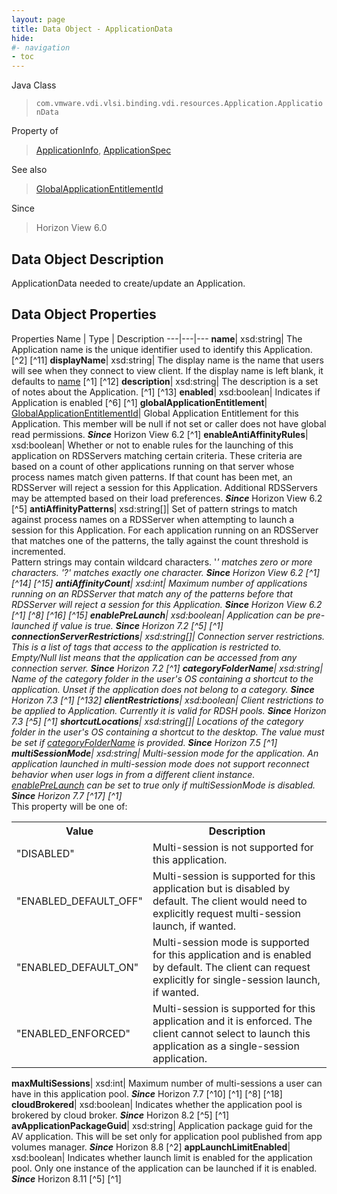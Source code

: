 ```yaml
---
layout: page
title: Data Object - ApplicationData
hide:
#- navigation
- toc
---
```






Java Class
> `com.vmware.vdi.vlsi.binding.vdi.resources.Application.ApplicationData`

Property of
> [ApplicationInfo](vdi.resources.Application.ApplicationInfo.md#field_detail), [ApplicationSpec](vdi.resources.Application.ApplicationSpec.md#field_detail)

See also
> [GlobalApplicationEntitlementId](vdi.entity.GlobalApplicationEntitlementId.md)

Since
> Horizon View 6.0


## Data Object Description

ApplicationData needed to create/update an Application.

## Data Object Properties
Properties
Name |  Type |  Description
---|---|---
**name**|  xsd:string|  The Application name is the unique identifier used to identify this Application. [^2] [^11]
**displayName**|  xsd:string|  The display name is the name that users will see when they connect to view client. If the display name is left blank, it defaults to [name](vdi.resources.Application.ApplicationData.md#name) [^1] [^12]
**description**|  xsd:string|  The description is a set of notes about the Application. [^1] [^13]
**enabled**|  xsd:boolean|  Indicates if Application is enabled [^6] [^1]
**globalApplicationEntitlement**| [GlobalApplicationEntitlementId](vdi.entity.GlobalApplicationEntitlementId.md)|  Global Application Entitlement for this Application. This member will be null if not set or caller does not have global read permissions.  **_Since_** Horizon View 6.2 [^1]
**enableAntiAffinityRules**|  xsd:boolean|  Whether or not to enable rules for the launching of this application on RDSServers matching certain criteria. These criteria are based on a count of other applications running on that server whose process names match given patterns. If that count has been met, an RDSServer will reject a session for this Application. Additional RDSServers may be attempted based on their load preferences.  **_Since_** Horizon View 6.2 [^5]
**antiAffinityPatterns**|  xsd:string[]|  Set of pattern strings to match against process names on a RDSServer when attempting to launch a session for this Application. For each application running on an RDSServer that matches one of the patterns, the tally against the count threshold is incremented. <br>Pattern strings may contain wildcard characters. '*' matches zero or more characters. '?' matches exactly one character.  **_Since_** Horizon View 6.2 [^1] [^14] [^15]
**antiAffinityCount**|  xsd:int|  Maximum number of applications running on an RDSServer that match any of the patterns before that RDSServer will reject a session for this Application.  **_Since_** Horizon View 6.2 [^1] [^8] [^16] [^15]
**enablePreLaunch**|  xsd:boolean|  Application can be pre-launched if value is true.  **_Since_** Horizon 7.2 [^5] [^1]
**connectionServerRestrictions**|  xsd:string[]|  Connection server restrictions. This is a list of tags that access to the application is restricted to. Empty/Null list means that the application can be accessed from any connection server.  **_Since_** Horizon 7.2 [^1]
**categoryFolderName**|  xsd:string|  Name of the category folder in the user's OS containing a shortcut to the application. Unset if the application does not belong to a category.  **_Since_** Horizon 7.3 [^1] [^132]
**clientRestrictions**|  xsd:boolean|  Client restrictions to be applied to Application. Currently it is valid for RDSH pools.  **_Since_** Horizon 7.3 [^5] [^1]
**shortcutLocations**|  xsd:string[]|  Locations of the category folder in the user's OS containing a shortcut to the desktop. The value must be set if [categoryFolderName](vdi.resources.Application.ApplicationData.md#categoryFolderName) is provided.  **_Since_** Horizon 7.5 [^1]
**multiSessionMode**|  xsd:string|  Multi-session mode for the application. An application launched in multi-session mode does not support reconnect behavior when user logs in from a different client instance. [enablePreLaunch](vdi.resources.Application.ApplicationData.md#enablePreLaunch) can be set to true only if multiSessionMode is disabled.  **_Since_** Horizon 7.7 [^17] [^1] <br>* This property will be one of:<br><table><tr><th>Value</th><th>Description</th></tr><tr><td>"DISABLED"</td><td>Multi-session is not supported for this application.</td></tr><tr><td>"ENABLED_DEFAULT_OFF"</td><td>Multi-session is supported for this application but is disabled by default. The client would need to explicitly request multi-session launch, if wanted.</td></tr><tr><td>"ENABLED_DEFAULT_ON"</td><td>Multi-session mode is supported for this application and is enabled by default. The client can request explicitly for single-session launch, if wanted.</td></tr><tr><td>"ENABLED_ENFORCED"</td><td>Multi-session is supported for this application and it is enforced. The client cannot select to launch this application as a single-session application.</td></tr></table>
**maxMultiSessions**|  xsd:int|  Maximum number of multi-sessions a user can have in this application pool.  **_Since_** Horizon 7.7 [^10] [^1] [^8] [^18]
**cloudBrokered**|  xsd:boolean|  Indicates whether the application pool is brokered by cloud broker.  **_Since_** Horizon 8.2 [^5] [^1]
**avApplicationPackageGuid**|  xsd:string|  Application package guid for the AV application. This will be set only for application pool published from app volumes manager.  **_Since_** Horizon 8.8 [^2]
**appLaunchLimitEnabled**|  xsd:boolean|  Indicates whether launch limit is enabled for the application pool. Only one instance of the application can be launched if it is enabled.  **_Since_** Horizon 8.11 [^5] [^1]
 


 
